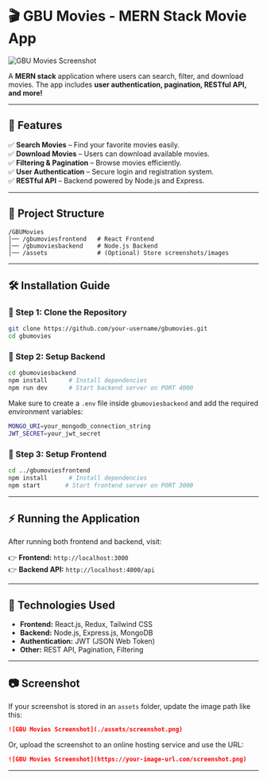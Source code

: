 
# 🎬 GBU Movies - MERN Stack Movie App  

![GBU Movies Screenshot](./screenshot.png)  

A **MERN stack** application where users can search, filter, and download movies. The app includes **user authentication, pagination, RESTful API, and more!**  

---

## 🚀 Features  

✅ **Search Movies** – Find your favorite movies easily.  
✅ **Download Movies** – Users can download available movies.  
✅ **Filtering & Pagination** – Browse movies efficiently.  
✅ **User Authentication** – Secure login and registration system.  
✅ **RESTful API** – Backend powered by Node.js and Express.  

---

## 📂 Project Structure  

```
/GBUMovies
│── /gbumoviesfrontend   # React Frontend
│── /gbumoviesbackend    # Node.js Backend
│── /assets              # (Optional) Store screenshots/images
```

---

## 🛠 Installation Guide  

### 🔹 Step 1: Clone the Repository  

```sh
git clone https://github.com/your-username/gbumovies.git
cd gbumovies
```

### 🔹 Step 2: Setup Backend  

```sh
cd gbumoviesbackend
npm install      # Install dependencies
npm run dev      # Start backend server on PORT 4000
```

Make sure to create a `.env` file inside `gbumoviesbackend` and add the required environment variables:  

```sh
MONGO_URI=your_mongodb_connection_string
JWT_SECRET=your_jwt_secret
```

### 🔹 Step 3: Setup Frontend  

```sh
cd ../gbumoviesfrontend
npm install      # Install dependencies
npm start       # Start frontend server on PORT 3000
```

---

## ⚡ Running the Application  

After running both frontend and backend, visit:  

👉 **Frontend:** `http://localhost:3000`  
👉 **Backend API:** `http://localhost:4000/api`  

---

## 📌 Technologies Used  

- **Frontend:** React.js, Redux, Tailwind CSS  
- **Backend:** Node.js, Express.js, MongoDB  
- **Authentication:** JWT (JSON Web Token)  
- **Other:** REST API, Pagination, Filtering  

---

## 📷 Screenshot  

If your screenshot is stored in an `assets` folder, update the image path like this:  

```md
![GBU Movies Screenshot](./assets/screenshot.png)
```

Or, upload the screenshot to an online hosting service and use the URL:  

```md
![GBU Movies Screenshot](https://your-image-url.com/screenshot.png)
```

---


